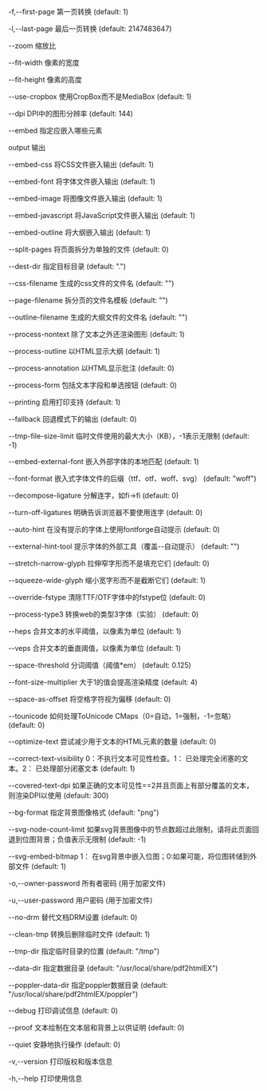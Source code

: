-f,--first-page <int>         第一页转换 (default: 1) <int>

-l,--last-page <int>          最后一页转换 (default: 2147483647) <int>

--zoom <fp>                   缩放比 <fp>

--fit-width <fp>              像素的宽度 <fp>

--fit-height <fp>             像素的高度 <fp>

--use-cropbox <int>           使用CropBox而不是MediaBox (default: 1) <int> 

--dpi <fp>                    DPI中的图形分辨率 (default: 144) <fp>  

--embed <string>              指定应嵌入哪些元素 <string>     



output 输出

--embed-css <int>             将CSS文件嵌入输出 (default: 1) <int>

--embed-font <int>            将字体文件嵌入输出 (default: 1) <int>

--embed-image <int>           将图像文件嵌入输出 (default: 1) <int>

--embed-javascript <int>      将JavaScript文件嵌入输出 (default: 1) <int>

--embed-outline <int>         将大纲嵌入输出 (default: 1) <int>

--split-pages <int>           将页面拆分为单独的文件 (default: 0) <int>

--dest-dir <string>           指定目标目录 (default: ".") <string>

--css-filename <string>       生成的css文件的文件名 (default: "") <string>

--page-filename <string>      拆分页的文件名模板  (default: "") <string>

--outline-filename <string>   生成的大纲文件的文件名 (default: "") <string> 

--process-nontext <int>       除了文本之外还渲染图形 (default: 1) <int>

--process-outline <int>       以HTML显示大纲 (default: 1) <int>

--process-annotation <int>    以HTML显示批注 (default: 0) <int>

--process-form <int>          包括文本字段和单选按钮 (default: 0) <int>

--printing <int>              启用打印支持 (default: 1) <int>

--fallback <int>              回退模式下的输出 (default: 0) <int>

--tmp-file-size-limit <int>   临时文件使用的最大大小（KB），-1表示无限制 (default: -1) <int>

--embed-external-font <int>   嵌入外部字体的本地匹配 (default: 1) <int>

--font-format <string>        嵌入式字体文件的后缀（ttf、otf、woff、svg） (default: "woff") <string>

--decompose-ligature <int>    分解连字，如fi->fi (default: 0) <int>

--turn-off-ligatures <int>    明确告诉浏览器不要使用连字 (default: 0) <int>

--auto-hint <int>             在没有提示的字体上使用fontforge自动提示 (default: 0) <int>

--external-hint-tool <string> 提示字体的外部工具（覆盖--自动提示） (default: "") <string>

--stretch-narrow-glyph <int>  拉伸窄字形而不是填充它们 (default: 0) <int>

--squeeze-wide-glyph <int>    缩小宽字形而不是截断它们 (default: 1) <int>

--override-fstype <int>       清除TTF/OTF字体中的fstype位 (default: 0) <int>

--process-type3 <int>         转换web的类型3字体（实验） (default: 0) <int>

--heps <fp>                   合并文本的水平阈值，以像素为单位 (default: 1) <fp>

--veps <fp>                   合并文本的垂直阈值，以像素为单位 (default: 1) <fp>

--space-threshold <fp>        分词阈值（阈值*em） (default: 0.125) <fp>

--font-size-multiplier <fp>   大于1的值会提高渲染精度 (default: 4) <fp>

--space-as-offset <int>       将空格字符视为偏移 (default: 0) <int>

--tounicode <int>             如何处理ToUnicode CMaps（0=自动，1=强制，-1=忽略） (default: 0) <int>

--optimize-text <int>         尝试减少用于文本的HTML元素的数量 (default: 0) <int>

--correct-text-visibility <int> 0：不执行文本可见性检查。1： 已处理完全闭塞的文本。2： 已处理部分闭塞文本 (default: 1) <int>

--covered-text-dpi <fp>       如果正确的文本可见性==2并且页面上有部分覆盖的文本，则渲染DPI以使用 (default: 300)

--bg-format <string>          指定背景图像格式 (default: "png") <string>

--svg-node-count-limit <int>  如果svg背景图像中的节点数超过此限制，请将此页面回退到位图背景；负值表示无限制 (default: -1) <int>

--svg-embed-bitmap <int>      1： 在svg背景中嵌入位图；0:如果可能，将位图转储到外部文件 (default: 1) <int>

-o,--owner-password <string>  所有者密码 (用于加密文件) <string>

-u,--user-password <string>   用户密码 (用于加密文件) <string>

--no-drm <int>                替代文档DRM设置 (default: 0) <int> 

--clean-tmp <int>             转换后删除临时文件 (default: 1) <int> 

--tmp-dir <string>            指定临时目录的位置 (default: "/tmp") <string> 

--data-dir <string>           指定数据目录 (default: "/usr/local/share/pdf2htmlEX") <string> 

--poppler-data-dir <string>   指定poppler数据目录 (default: "/usr/local/share/pdf2htmlEX/poppler") <string> 

--debug <int>                 打印调试信息 (default: 0) <int> 

--proof <int>                 文本绘制在文本层和背景上以供证明 (default: 0) <int> 

--quiet <int>                 安静地执行操作 (default: 0) <int> 

-v,--version                  打印版权和版本信息

-h,--help                     打印使用信息